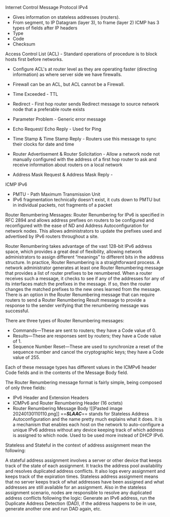 Internet Control Message Protocol IPv4

- Gives information on stateless addresses (routers).
- From segment, to IP Datagram (layer 3), to frame (layer 2)
ICMP has 3 types of fields after IP headers
- Type
- Code
- Checksum

Access Control List (ACL) - Standard operations of procedure is to block hosts first before networks.
- Configure ACL's at router level as they are operating faster (directing information) as where server side we have firewalls.
- Firewall can be an ACL, but ACL cannot be a Firewall.

- Time Exceeded - TTL
- Redirect - First hop router sends Redirect message to source network node that a preferable route exists
- Parameter Problem - Generic error message
- Echo Request/ Echo Reply - Used for Ping
- Time Stamp & Time Stamp Reply - Routers use this message to sync their clocks for date and time
- Router Advertisement & Router Solicitation - Allow a network node not manually configured with the address of a first hop router to ask and receive information about routers on a local network
- Address Mask Request & Address Mask Reply - 

ICMP IPv6
- PMTU - Path Maximum Transmission Unit
- IPv6 fragmentation technically doesn't exist, it cuts down to PMTU but in individual packets, not fragments of a packet

Router Renumbering Messages:
Router Renumbering for IPv6 is specified in RFC 2894 and allows address prefixes on routers to be configured and reconfigured with the ease of ND and Address Autoconfiguration for network nodes. This allows administrators to update the prefixes used and advertised by IPv6 routers throughout a site.

Router Renumbering takes advantage of the vast 128-bit IPv6 address space, which provides a great deal of flexibility, allowing network administrators to assign different “meanings” to different bits in the address structure. In practice, Router Renumbering is a straightforward process. A network administrator generates at least one Router Renumbering message that provides a list of router prefixes to be renumbered. When a router receives such a message, it checks to see if any of the addresses for any of its interfaces match the prefixes in the message. If so, then the router changes the matched prefixes to the new ones learned from the message. There is an option in the Router Renumbering message that can require routers to send a Router Renumbering Result message to provide a response to the sender verifying that the renumbering message was successful.

There are three types of Router Renumbering messages:

- Commands—These are sent to routers; they have a Code value of 0.
- Results—These are responses sent by routers; they have a Code value of 1.
- Sequence Number Reset—These are used to synchronize a reset of the sequence number and cancel the cryptographic keys; they have a Code value of 255.

Each of these message types has different values in the ICMPv6 header Code fields and in the contents of the Message Body field.

The Router Renumbering message format is fairly simple, being composed of only three fields:
- IPv6 Header and Extension Headers
- ICMPv6 and Router Renumbering Header (16 octets)
- Router Renumbering Message Body
![[Pasted image 20240130110110.png]]
==***SLAAC***== stands for Stateless Address Autoconfiguration and the name pretty much explains what it does. It is a mechanism that enables each host on the network to auto-configure a unique IPv6 address without any device keeping track of which address is assigned to which node. Used to be used more instead of DHCP IPv6.

Stateless and Stateful in the context of address assignment mean the following:

A stateful address assignment involves a server or other device that keeps track of the state of each assignment. It tracks the address pool availability and resolves duplicated address conflicts. It also logs every assignment and keeps track of the expiration times.
Stateless address assignment means that no server keeps track of what addresses have been assigned and what addresses are still available for an assignment. Also in the stateless assignment scenario, nodes are responsible to resolve any duplicated address conflicts following the logic: Generate an IPv6 address, run the Duplicate Address Detection (DAD), if the address happens to be in use, generate another one and run DAD again, etc.